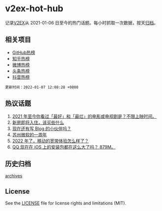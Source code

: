# v2ex-hot-hub

 记录[V2EX](https://www.v2ex.com/)从 2021-01-06 日至今的热门话题。每小时抓取一次数据，按天[归档](archives)。
 
 ## 相关项目

- [GitHub热榜](https://github.com/lonnyzhang423/github-hot-hub)
- [知乎热榜](https://github.com/lonnyzhang423/zhihu-hot-hub)
- [微博热榜](https://github.com/lonnyzhang423/weibo-hot-hub)
- [头条热榜](https://github.com/lonnyzhang423/toutiao-hot-hub)
- [抖音热榜](https://github.com/lonnyzhang423/douyin-hot-hub)


 `更新时间：2022-01-07 12:08:28 +0800`

## 热议话题

1. [2021 年至今你看过「最好」和「最烂」的电影或电视剧是？不限上映时间。](https://www.v2ex.com/t/826710)
1. [新房即将入住，该买些什么](https://www.v2ex.com/t/826574)
1. [现在还有写 Blog 的小伙伴吗？](https://www.v2ex.com/t/826665)
1. [苏州微软的一周年](https://www.v2ex.com/t/826573)
1. [2022 年了，移动的宽带体验怎么样了？](https://www.v2ex.com/t/826556)
1. [QQ 现在在 iOS 上的安装包都在这么大了吗？ 879M。](https://www.v2ex.com/t/826683)

## 历史归档

[archives](archives)

## License

See the [LICENSE](LICENSE) file for license rights and limitations (MIT).
